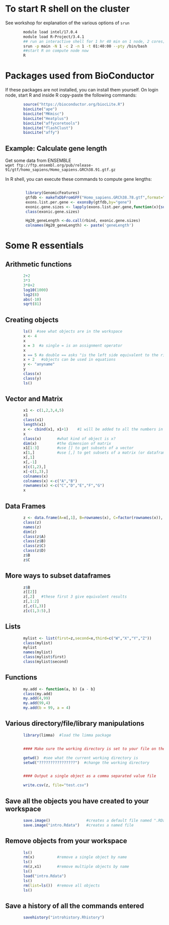 # To start R shell on the cluster 

See workshop for explanation of the various options of `srun`
```bash
        module load intel/17.0.4
        module load R-Project/3.4.1
        ## run an interactive shell for 1 hr 40 min on 1 node, 2 cores; you will be placed on a compute node this way
        srun -p main -N 1 -c 2 -n 1 -t 01:40:00 --pty /bin/bash
        ##start R on compute node now
        R
```

# Packages used from BioConductor

If these packages are not installed, you can install them yourself. On login node, start R and inside R copy-paste the following commands: 

```r
        source("https://bioconductor.org/biocLite.R") 
        biocLite("ape")
        biocLite("MKmisc")
        biocLite("Heatplus")
        biocLite("affycoretools")
        biocLite("flashClust")
        biocLite("affy")
```

## Example: Calculate gene length  

Get some data from ENSEMBLE  
```wget ftp://ftp.ensembl.org/pub/release-91/gtf/homo_sapiens/Homo_sapiens.GRCh38.91.gtf.gz```

In R shell, you can execute these commands to compute gene lengths: 
```r

         library(GenomicFeatures)
         gtfdb <- makeTxDbFromGFF("Homo_sapiens.GRCh38.78.gtf",format="gtf")
         exons.list.per.gene <- exonsBy(gtfdb,by="gene")
         exonic.gene.sizes <- lapply(exons.list.per.gene,function(x){sum(width(reduce(x)))})
         class(exonic.gene.sizes)

         Hg20_geneLength <-do.call(rbind, exonic.gene.sizes)
         colnames(Hg20_geneLength) <- paste('geneLength')    
```

# Some R essentials

## Arithmetic functions
```r
        2+2
        3*3
        3*8+2
        log10(1000)
        log2(8)
        abs(-10)
        sqrt(81)
```

## Creating objects

```r
        ls()  #see what objects are in the workspace
        x <- 4
        x
        x = 3  #a single = is an assignment operator
        x
        x == 5 #a double == asks "is the left side equivalent to the right side?"
        x + 2   #objects can be used in equations
        y <- "anyname"
        y
        class(x)
        class(y)
        ls()
```


## Vector and Matrix

```r
        x1 <- c(1,2,3,4,5)
        x1
        class(x1)
        length(x1)
        x <- cbind(x1, x1+1)    #1 will be added to all the numbers in x1
        x
        class(x)       #what kind of object is x?
        dim(x)         #the dimension of matrix
        x1[1:3]        #use [] to get subsets of a vector
        x[1,]          #use [,] to get subsets of a matrix (or dataframe)
        x[,1]
        x[,-1]
        x[c(1,2),]
        x[-c(1,3),]
        colnames(x)
        colnames(x) <-c("A","B")
        rownames(x) <-c("C","D","E","F","G")
        x
```

## Data Frames

```r
        z <- data.frame(A=x[,1], B=rownames(x), C=factor(rownames(x)), D=x[,1]==3, stringsAsFactors=F)
        class(z)
        names(z)
        dim(z)
        class(z$A)
        class(z$B)
        class(z$C)
        class(z$D)
        z$B
        z$C
```

## More ways to subset dataframes


```r
        z$B
        z[[2]]
        z[,2]   #these first 3 give equivalent results
        z[,1:2]
        z[,c(1,3)]
        z[c(1,3:5),]
```


## Lists

```r
        mylist <- list(first=z,second=x,third=c("W","X","Y","Z"))
        class(mylist)
        mylist
        names(mylist)
        class(mylist$first)
        class(mylist$second)
```


## Functions

```r
        my.add <- function(a, b) {a - b}
        class(my.add)
        my.add(4,99)
        my.add(99,4)
        my.add(b = 99, a = 4)
```

## Various directory/file/library manipulations

```r
        library(limma)  #load the limma package


        #### Make sure the working directory is set to your file on the computer;

        getwd()  #see what the current working directory is
        setwd("????????????????")  #change the working directory


        #### Output a single object as a comma separated value file

        write.csv(z, file="test.csv")
```


## Save all the objects you have created to your workspace
```r
        save.image()                #creates a default file named ".RData"
        save.image("intro.Rdata")   #creates a named file
```



## Remove objects from your workspace

```r
        ls()
        rm(x)          #remove a single object by name
        ls()
        rm(z,x1)       #remove multiple objects by name
        ls()
        load("intro.Rdata")
        ls()
        rm(list=ls())  #remove all objects
        ls()
```


## Save a history of all the commands entered

```r
        savehistory("introhistory.Rhistory")
```
